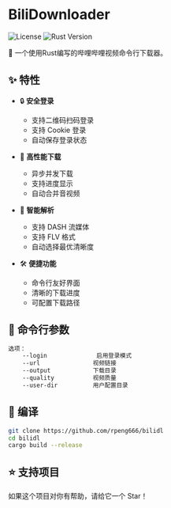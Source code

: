 # BiliDownloader

![License](https://img.shields.io/badge/license-MIT-blue.svg)
![Rust Version](https://img.shields.io/badge/rust-1.75%2B-orange.svg)

🚀 一个使用Rust编写的哔哩哔哩视频命令行下载器。

## ✨ 特性

- 🔒 **安全登录**
  - 支持二维码扫码登录
  - 支持 Cookie 登录
  - 自动保存登录状态

- 🚄 **高性能下载**
  - 异步并发下载
  - 支持进度显示
  - 自动合并音视频

- 🎯 **智能解析**
  - 支持 DASH 流媒体
  - 支持 FLV 格式
  - 自动选择最优清晰度

- 🛠 **便捷功能**
  - 命令行友好界面
  - 清晰的下载进度
  - 可配置下载路径

## 📝 命令行参数

```bash
选项：
    --login              启用登录模式
    --url               视频链接
    --output            下载目录
    --quality           视频质量
    --user-dir          用户配置目录
```

## 🔧 编译

```bash
git clone https://github.com/rpeng666/bilidl
cd bilidl
cargo build --release
```


## ⭐ 支持项目

如果这个项目对你有帮助，请给它一个 Star！
